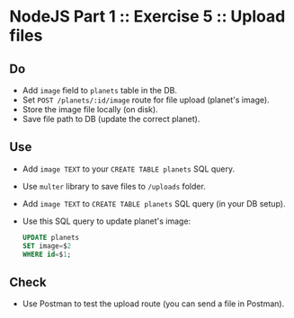 # NodeJS Part 1 :: Exercise 5 :: Upload files

## Do

- Add `image` field to `planets` table in the DB.
- Set `POST /planets/:id/image` route for file upload (planet's image).
- Store the image file locally (on disk).
- Save file path to DB (update the correct planet).

## Use

- Add `image TEXT` to your `CREATE TABLE planets` SQL query.
- Use `multer` library to save files to `/uploads` folder.
- Add `image TEXT` to `CREATE TABLE planets` SQL query (in your DB setup).
- Use this SQL query to update planet's image:

  ```sql
  UPDATE planets
  SET image=$2
  WHERE id=$1;
  ```

## Check

- Use Postman to test the upload route (you can send a file in Postman).
